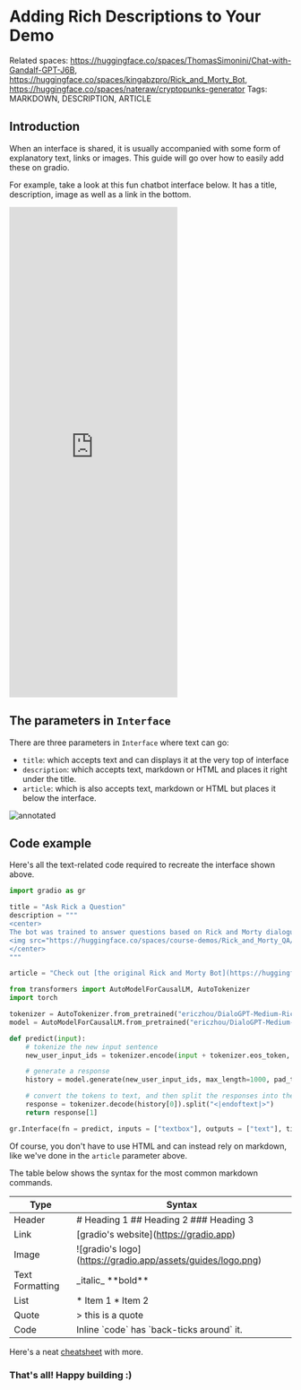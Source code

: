 # Adding Rich Descriptions to Your Demo

Related spaces: https://huggingface.co/spaces/ThomasSimonini/Chat-with-Gandalf-GPT-J6B, https://huggingface.co/spaces/kingabzpro/Rick_and_Morty_Bot, https://huggingface.co/spaces/nateraw/cryptopunks-generator
Tags: MARKDOWN, DESCRIPTION, ARTICLE

## Introduction

When an interface is shared, it is usually accompanied with some form of explanatory text, links or images. This guide will go over how to easily add these on gradio. 

For example, take a look at this fun chatbot interface below. It has a title, description, image as well as a link in the bottom.  

<iframe src="https://hf.space/embed/aliabd/rick-and-morty/+" frameBorder="0" height="875" title="Gradio app" class="container p-0 flex-grow space-iframe" allow="accelerometer; ambient-light-sensor; autoplay; battery; camera; document-domain; encrypted-media; fullscreen; geolocation; gyroscope; layout-animations; legacy-image-formats; magnetometer; microphone; midi; oversized-images; payment; picture-in-picture; publickey-credentials-get; sync-xhr; usb; vr ; wake-lock; xr-spatial-tracking" sandbox="allow-forms allow-modals allow-popups allow-popups-to-escape-sandbox allow-same-origin allow-scripts allow-downloads"></iframe>

## The parameters in `Interface`

There are three parameters in `Interface` where text can go:

* `title`: which accepts text and can displays it at the very top of interface
* `description`: which accepts text, markdown or HTML and places it right under the title.
* `article`: which is also accepts text, markdown or HTML but places it below the interface.

![annotated](/assets/guides/annotated.png)

## Code example

Here's all the text-related code required to recreate the interface shown above. 

```python
import gradio as gr

title = "Ask Rick a Question"
description = """
<center>
The bot was trained to answer questions based on Rick and Morty dialogues. Ask Rick anything!
<img src="https://huggingface.co/spaces/course-demos/Rick_and_Morty_QA/resolve/main/rick.png" width=200px>
</center>
"""

article = "Check out [the original Rick and Morty Bot](https://huggingface.co/spaces/kingabzpro/Rick_and_Morty_Bot) that this demo is based off of."

from transformers import AutoModelForCausalLM, AutoTokenizer
import torch

tokenizer = AutoTokenizer.from_pretrained("ericzhou/DialoGPT-Medium-Rick_v2")
model = AutoModelForCausalLM.from_pretrained("ericzhou/DialoGPT-Medium-Rick_v2")

def predict(input):
    # tokenize the new input sentence
    new_user_input_ids = tokenizer.encode(input + tokenizer.eos_token, return_tensors='pt')

    # generate a response 
    history = model.generate(new_user_input_ids, max_length=1000, pad_token_id=tokenizer.eos_token_id).tolist()

    # convert the tokens to text, and then split the responses into the right format
    response = tokenizer.decode(history[0]).split("<|endoftext|>")
    return response[1]

gr.Interface(fn = predict, inputs = ["textbox"], outputs = ["text"], title = title, description = description, article = article).launch() 

```

Of course, you don't have to use HTML and can instead rely on markdown, like we've done in the `article` parameter above. 

The table below shows the syntax for the most common markdown commands. 

| Type      | Syntax |
| ----------- | ----------- |
| Header      | # Heading 1 ## Heading 2 ### Heading 3        |
| Link   | \[gradio's website](https://gradio.app)        |
| Image   | !\[gradio's logo](https://gradio.app/assets/guides/logo.png)        |
| Text Formatting   | \_italic_ \*\*bold**         |
| List | \* Item 1 \* Item 2 |
| Quote | \> this is a quote |
| Code | Inline \`code\` has \`back-ticks around\` it. |



Here's a neat [cheatsheet](https://github.com/adam-p/markdown-here/wiki/Markdown-Cheatsheet) with more.

 
### That's all! Happy building :)